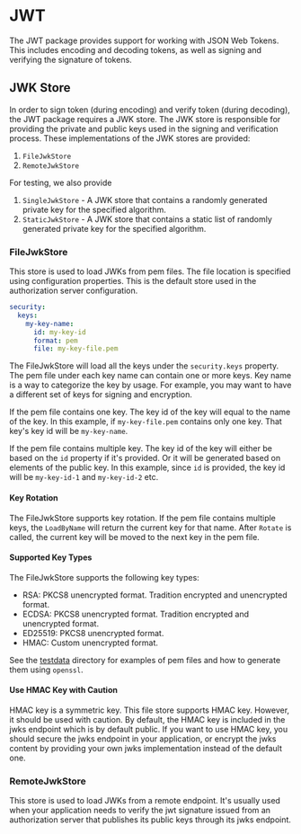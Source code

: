 # JWT

The JWT package provides support for working with JSON Web Tokens. This includes encoding and decoding tokens, as well as signing
and verifying the signature of tokens.

## JWK Store
In order to sign token (during encoding) and verify token (during decoding), the JWT package requires a JWK store. The JWK
store is responsible for providing the private and public keys used in the signing and verification process. These implementations
of the JWK stores are provided:

1. ```FileJwkStore```
2. ```RemoteJwkStore```

For testing, we also provide

1. ```SingleJwkStore``` - A JWK store that contains a randomly generated private key for the specified algorithm.
2. ```StaticJwkStore``` - A JWK store that contains a static list of randomly generated private key for the specified algorithm.

### FileJwkStore
This store is used to load JWKs from pem files. The file location is specified using configuration properties. This is the
default store used in the authorization server configuration.

```yaml
security:
  keys:
    my-key-name:
      id: my-key-id
      format: pem
      file: my-key-file.pem
```

The FileJwkStore will load all the keys under the `security.keys` property. The pem file under each key name can contain
one or more keys. Key name is a way to categorize the key by usage. For example, you may want to have a different set of keys
for signing and encryption.

If the pem file contains one key. The key id of the key will equal to the name of the key. In this example, if `my-key-file.pem` 
contains only one key. That key's key id will be `my-key-name`.

If the pem file contains multiple key. The key id of the key will either be based on the `id` property if it's provided. Or it will
be generated based on elements of the public key. In this example, since `id` is provided, the key id will be `my-key-id-1` and `my-key-id-2` etc.

#### Key Rotation
The FileJwkStore supports key rotation. If the pem file contains multiple keys, the `LoadByName` will return the current key for that name.
After `Rotate` is called, the current key will be moved to the next key in the pem file.

#### Supported Key Types
The FileJwkStore supports the following key types:

- RSA: PKCS8 unencrypted format. Tradition encrypted and unencrypted format. 
- ECDSA: PKCS8 unencrypted format. Tradition encrypted and unencrypted format.
- ED25519: PKCS8 unencrypted format. 
- HMAC: Custom unencrypted format.

See the [testdata](testdata/README.md) directory for examples of pem files and how to generate them using `openssl`.

#### Use HMAC Key with Caution
HMAC key is a symmetric key. This file store supports HMAC key. However, it should be used with caution. By default, the HMAC key
is included in the jwks endpoint which is by default public. If you want to use HMAC key, you should secure the jwks endpoint in 
your application, or encrypt the jwks content by providing your own jwks implementation instead of the default one.

### RemoteJwkStore
This store is used to load JWKs from a remote endpoint. It's usually used when your application needs to verify the jwt
signature issued from an authorization server that publishes its public keys through its jwks endpoint.